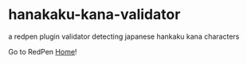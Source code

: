 hanakaku-kana-validator
=======================

a redpen plugin validator detecting japanese hankaku kana characters

Go to RedPen [Home](http://redpen.cc)!
